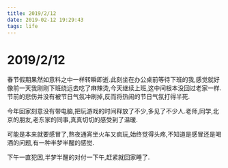```yaml
---
title: 2019/2/12
date: 2019-02-12 19:29:43
tags: life
---
```


# 2019/2/12

春节假期果然如意料之中一样转瞬即逝.此刻坐在办公桌前等待下班的我,感觉就好像前一天我刚刚下班绕远去吃了麻辣烫,今天继续上班,这中间根本没回过老家一样.节前的悲伤并没有被节日气氛冲刷掉,反而将热闹的节日气氛打得半死.

<!-- more -->

今年回家刻意没有带电脑,把玩游戏的时间释放了不少,多见了不少人.老师,同学,北京的朋友,老东家的同事,真真切切的感受到了温暖.

可能是本来就要感冒了,熬夜通宵坐火车又疯玩,始终觉得头疼,不知道是感冒还是喝酒的问题,有一种半梦半醒的感觉.

下午一直犯困,半梦半醒的对付一下午,赶紧就回家睡了.
